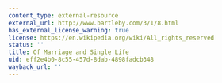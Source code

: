 ```yaml
---
content_type: external-resource
external_url: http://www.bartleby.com/3/1/8.html
has_external_license_warning: true
license: https://en.wikipedia.org/wiki/All_rights_reserved
status: ''
title: Of Marriage and Single Life
uid: eff2e4b0-8c55-457d-8dab-4898fadcb348
wayback_url: ''
---
```

